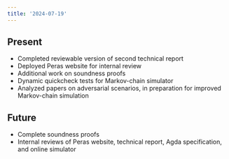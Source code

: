 ```yaml
---
title: '2024-07-19'
---
```


## Present

- Completed reviewable version of second technical report
- Deployed Peras website for internal review
- Additional work on soundness proofs
- Dynamic quickcheck tests for Markov-chain simulator
- Analyzed papers on adversarial scenarios, in preparation for improved Markov-chain simulation

## Future

- Complete soundness proofs
- Internal reviews of Peras website, technical report, Agda specification, and online simulator
